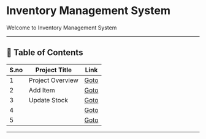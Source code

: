 # Inventory Management System

Welcome to Inventory Management System

---

## 📅 Table of Contents

| S.no | Project Title                                      | Link                                      |
|------|----------------------------------------------------|-------------------------------------------|
| 1    | Project Overview                                   | [Goto](1/README.md)                       |
| 2    | Add Item                                           | [Goto](2/README.md)                       |
| 3    | Update Stock                                       | [Goto](3/README.md)                       |
| 4    |                                                    | [Goto](4/README.md)                       |
| 5    |                                                    | [Goto](5/README.md)                       |

---

